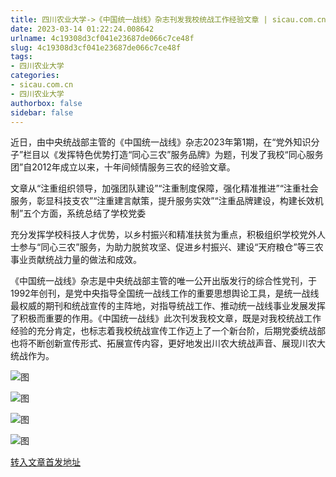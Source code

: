 ```yaml
---
title: 四川农业大学->《中国统一战线》杂志刊发我校统战工作经验文章 | sicau.com.cn
date: 2023-03-14 01:22:24.008642
urlname: 4c19308d3cf041e23687de066c7ce48f
slug: 4c19308d3cf041e23687de066c7ce48f
tags: 
- 四川农业大学
categories:
- sicau.com.cn
- 四川农业大学
authorbox: false
sidebar: false
---
```

近日，由中央统战部主管的《中国统一战线》杂志2023年第1期，在“党外知识分子”栏目以《发挥特色优势打造“同心三农”服务品牌》为题，刊发了我校“同心服务团”自2012年成立以来，十年间倾情服务三农的经验文章。  

文章从“注重组织领导，加强团队建设”“注重制度保障，强化精准推进”“注重社会服务，彰显科技支农”“注重建言献策，提升服务实效”“注重品牌建设，构建长效机制”五个方面，系统总结了学校党委
<!--more-->
充分发挥学校科技人才优势，以乡村振兴和精准扶贫为重点，积极组织学校党外人士参与“同心三农”服务，为助力脱贫攻坚、促进乡村振兴、建设“天府粮仓”等三农事业贡献统战力量的做法和成效。

《中国统一战线》杂志是中央统战部主管的唯一公开出版发行的综合性党刊，于1992年创刊，是党中央指导全国统一战线工作的重要思想舆论工具，是统一战线最权威的期刊和统战宣传的主阵地，对指导统战工作、推动统一战线事业发展发挥了积极而重要的作用。《中国统一战线》此次刊发我校文章，既是对我校统战工作经验的充分肯定，也标志着我校统战宣传工作迈上了一个新台阶，后期党委统战部也将不断创新宣传形式、拓展宣传内容，更好地发出川农大统战声音、展现川农大统战作为。

![图](https://news.sicau.edu.cn/__local/3/67/9A/CAFD1A6A92824EA834BA1E512F4_74E044AE_39061C.png)

![图](https://news.sicau.edu.cn/__local/4/BD/F5/96D7FC7518123A5DDA23A6A4A96_0F3ECFE4_29CD99.png)

![图](https://news.sicau.edu.cn/__local/D/3B/4B/2B23A5E982730DB0A6B8911D902_496A6E19_379A43.png)

![图](https://news.sicau.edu.cn/__local/7/F0/EC/ACCEAB84BB5DCCE558FCC1C4AA3_5838505C_1A9F5B.png)

[转入文章首发地址](https://news.sicau.edu.cn/info/1078/71378.htm)